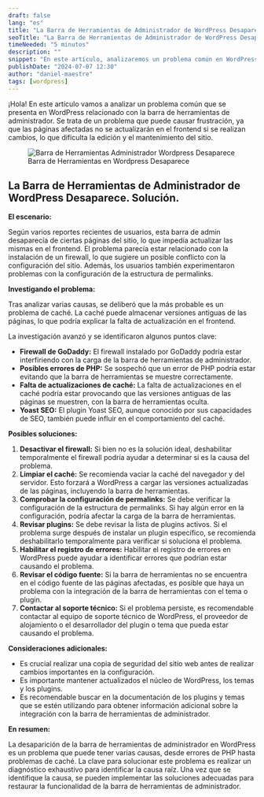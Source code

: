 ```yaml
---
draft: false
lang: "es"
title: "La Barra de Herramientas de Administrador de WordPress Desaparece. Solución."
seoTitle: "La Barra de Herramientas de Administrador de WordPress Desaparece. Solución."
timeNeeded: "5 minutos"
description: ""
snippet: "En este artículo, analizaremos un problema común en WordPress que puede impedir que la barra de herramientas de administrador se muestre correctamente en algunas páginas, y cómo solucionar este problema."
publishDate: "2024-07-07 12:30"
author: "daniel-maestre"
tags: [wordpress]
---
```


¡Hola! En este artículo vamos a analizar un problema común que se presenta en WordPress relacionado con la barra de herramientas de administrador. Se trata de un problema que puede causar frustración, ya que las páginas afectadas no se actualizarán en el frontend si se realizan cambios, lo que dificulta la edición y el mantenimiento del sitio.

<figure>
<img class="mx-auto" src="/blogImages/barra-herramientas-administrador-desaparece.png" title="Barra de Herramientas Administrador Wordpress Desaparece" alt="Barra de Herramientas Administrador Wordpress Desaparece" loading="lazy"/>
<figcaption class="text-center">Barra de Herramientas en Wordpress Desaparece<figcaption>
</figure>

## La Barra de Herramientas de Administrador de WordPress Desaparece. Solución.

**El escenario:**

Según varios reportes recientes de usuarios, esta barra de admin desaparecía de ciertas páginas del sitio, lo que impedía actualizar las mismas en el frontend. El problema parecía estar relacionado con la instalación de un firewall, lo que sugiere un posible conflicto con la configuración del sitio. Además, los usuarios también experimentaron problemas con la configuración de la estructura de permalinks.

**Investigando el problema:**

Tras analizar varias causas, se deliberó que la más probable es un problema de caché. La caché puede almacenar versiones antiguas de las páginas, lo que podría explicar la falta de actualización en el frontend.

La investigación avanzó y se identificaron algunos puntos clave:

- **Firewall de GoDaddy:** El firewall instalado por GoDaddy podría estar interfiriendo con la carga de la barra de herramientas de administrador.
- **Posibles errores de PHP:** Se sospechó que un error de PHP podría estar evitando que la barra de herramientas se muestre correctamente.
- **Falta de actualizaciones de caché:** La falta de actualizaciones en el caché podría estar provocando que las versiones antiguas de las páginas se muestren, con la barra de herramientas oculta.
- **Yoast SEO:** El plugin Yoast SEO, aunque conocido por sus capacidades de SEO, también puede influir en el comportamiento del caché.

**Posibles soluciones:**

1. **Desactivar el firewall:** Si bien no es la solución ideal, deshabilitar temporalmente el firewall podría ayudar a determinar si es la causa del problema.
2. **Limpiar el caché:** Se recomienda vaciar la caché del navegador y del servidor. Esto forzará a WordPress a cargar las versiones actualizadas de las páginas, incluyendo la barra de herramientas.
3. **Comprobar la configuración de permalinks:** Se debe verificar la configuración de la estructura de permalinks. Si hay algún error en la configuración, podría afectar la carga de la barra de herramientas.
4. **Revisar plugins:** Se debe revisar la lista de plugins activos. Si el problema surge después de instalar un plugin específico, se recomienda deshabilitarlo temporalmente para verificar si soluciona el problema.
5. **Habilitar el registro de errores:** Habilitar el registro de errores en WordPress puede ayudar a identificar errores que podrían estar causando el problema.
6. **Revisar el código fuente:** Si la barra de herramientas no se encuentra en el código fuente de las páginas afectadas, es posible que haya un problema con la integración de la barra de herramientas con el tema o plugin.
7. **Contactar al soporte técnico:** Si el problema persiste, es recomendable contactar al equipo de soporte técnico de WordPress, el proveedor de alojamiento o el desarrollador del plugin o tema que pueda estar causando el problema.

**Consideraciones adicionales:**

- Es crucial realizar una copia de seguridad del sitio web antes de realizar cambios importantes en la configuración.
- Es importante mantener actualizados el núcleo de WordPress, los temas y los plugins.
- Es recomendable buscar en la documentación de los plugins y temas que se estén utilizando para obtener información adicional sobre la integración con la barra de herramientas de administrador.

**En resumen:**

La desaparición de la barra de herramientas de administrador en WordPress es un problema que puede tener varias causas, desde errores de PHP hasta problemas de caché. La clave para solucionar este problema es realizar un diagnóstico exhaustivo para identificar la causa raíz. Una vez que se identifique la causa, se pueden implementar las soluciones adecuadas para restaurar la funcionalidad de la barra de herramientas de administrador.
